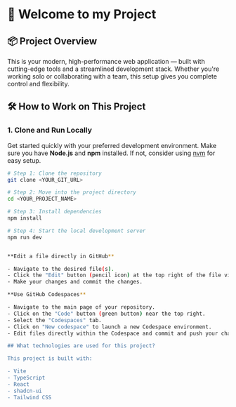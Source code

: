 
# 🚀 Welcome to my Project

## 📦 Project Overview

This is your modern, high-performance web application — built with cutting-edge tools and a streamlined development stack. Whether you're working solo or collaborating with a team, this setup gives you complete control and flexibility.

## 🛠 How to Work on This Project

### 1. Clone and Run Locally

Get started quickly with your preferred development environment. Make sure you have **Node.js** and **npm** installed. If not, consider using [nvm](https://github.com/nvm-sh/nvm#installing-and-updating) for easy setup.

```bash
# Step 1: Clone the repository
git clone <YOUR_GIT_URL>

# Step 2: Move into the project directory
cd <YOUR_PROJECT_NAME>

# Step 3: Install dependencies
npm install

# Step 4: Start the local development server
npm run dev


**Edit a file directly in GitHub**

- Navigate to the desired file(s).
- Click the "Edit" button (pencil icon) at the top right of the file view.
- Make your changes and commit the changes.

**Use GitHub Codespaces**

- Navigate to the main page of your repository.
- Click on the "Code" button (green button) near the top right.
- Select the "Codespaces" tab.
- Click on "New codespace" to launch a new Codespace environment.
- Edit files directly within the Codespace and commit and push your changes once you're done.

## What technologies are used for this project?

This project is built with:

- Vite
- TypeScript
- React
- shadcn-ui
- Tailwind CSS
